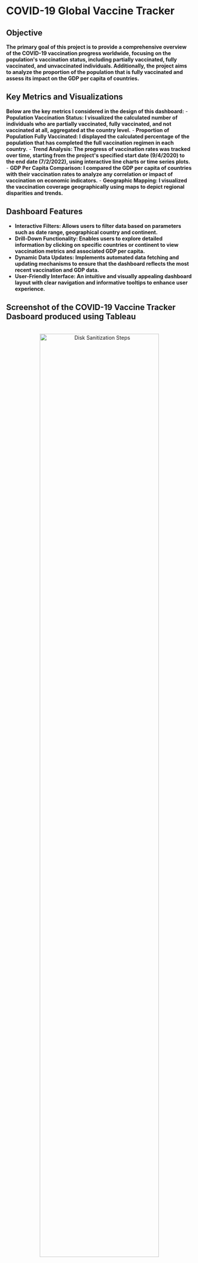 <h1>COVID-19 Global Vaccine Tracker</h1>

<h2>Objective </h2>

<b>
The primary goal of this project is to provide a comprehensive overview of the COVID-19 vaccination progress worldwide, focusing on the population's vaccination status, including partially vaccinated, fully vaccinated, and unvaccinated individuals. Additionally, the project aims to analyze the proportion of the population that is fully vaccinated and assess its impact on the GDP per capita of countries.</b>


<h2>Key Metrics and Visualizations </h2>
<b>Below are the key metrics I considered in the design of this dashboard:</b>
- <b>Population Vaccination Status: I visualized the calculated number of individuals who are partially vaccinated, fully vaccinated, and not vaccinated at all, aggregated at the country level.</b>
- <b>Proportion of Population Fully Vaccinated: I displayed the calculated percentage of the population that has completed the full vaccination regimen in each country.</b>
- <b>Trend Analysis: The progress of vaccination rates was tracked over time, starting from the project's specified start date (9/4/2020) to the end date (7/2/2022), using interactive line charts or time series plots.</b>
- <b>GDP Per Capita Comparison: I compared the GDP per capita of countries with their vaccination rates to analyze any correlation or impact of vaccination on economic indicators.</b>
- <b>Geographic Mapping: I visualized the vaccination coverage geographically using maps to depict regional disparities and trends.</b>


<h2>Dashboard Features </h2>

- <b>Interactive Filters: Allows users to filter data based on parameters such as date range, geographical country and continent.</b>
- <b>Drill-Down Functionality: Enables users to explore detailed information by clicking on specific countries or continent to view vaccination metrics and associated GDP per capita.</b>
- <b>Dynamic Data Updates: Implements automated data fetching and updating mechanisms to ensure that the dashboard reflects the most recent vaccination and GDP data.</b>
- <b>User-Friendly Interface: An intuitive and visually appealing dashboard layout with clear navigation and informative tooltips to enhance user experience.
</b>


<h2>Screenshot of the COVID-19 Vaccine Tracker Dasboard produced using Tableau </h2>
<p align="center">
 <br/>
<img src="https://i.imgur.com/00hsrds.png" height="80%" width="80%" alt="Disk Sanitization Steps"/>
<br />
<br />
  <br/>

<h2>Tools Used</h2>

- <b>Tableau</b>


 


<h2>Environments Used </h2>

- <b>Tableau Public</b>
- <b>Windows 10</b> 

<b>Dashboard in Tableau [here](https://public.tableau.com/app/profile/priscilla.annor.gyamfi/viz/COVID-19VACCINES_17107829946450/GlobalVaccineTracker)
</b>
